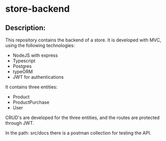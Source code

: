 # store-backend

## Description:

This repository contains the backend of a store. It is developed with MVC, using the following technologies:

- NodeJS with express
- Typescript
- Postgres
- typeORM
- JWT for authentications

It contains three entities:

- Product
- ProductPurchase
- User

CRUD's are developed for the three entities, and the routes are protected through JWT.

In the path: src/docs there is a postman collection for testing the API.
